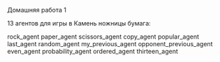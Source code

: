 Домашняя работа 1

13 агентов для игры в Камень ножницы бумага:

rock_agent
paper_agent
scissors_agent
copy_agent
popular_agent
last_agent
random_agent
my_previous_agent
opponent_previous_agent
even_agent
probability_agent
ordered_agent
thirteen_agent
